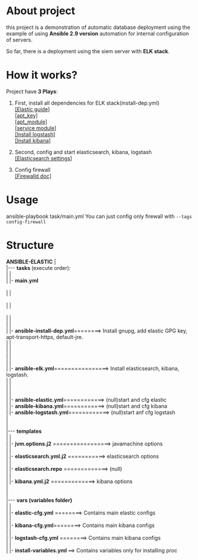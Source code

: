 
# About project

this project is a demonstration of automatic database deployment using the example of using <strong>Ansible 2.9 version</strong> automation for internal configuration of servers. 

So far, there is a deployment using the siem server with <strong>ELK stack</strong>.
# How it works?
Project have <strong>3 Plays</strong>:

1. First, install all dependencies for ELK stack(install-dep.yml)<br>
[[Elastic guide]](https://www.elastic.co/guide/en/elasticsearch/reference/7.12/deb.html)<br>
[[apt_key]](https://docs.ansible.com/ansible/2.9/modules/apt_key_module.html)<br>
[[apt_module]](https://docs.ansible.com/ansible/2.9/modules/apt_key_module.html)<br>
[[service module]](https://docs.ansible.com/ansible/2.9/modules/apt_key_module.html)<br>
[[Install logstash]](https://docs.ansible.com/ansible/2.9/modules/apt_key_module.html)<br>
[[Install kibana]](https://www.elastic.co/guide/en/kibana/7.12/deb.html)<br>

2. Second, config and start elasticsearch, kibana, logstash<br>
[[Elasticsearch settings]](https://www.elastic.co/guide/en/elasticsearch/reference/current/settings.html)

3. Config firewall<br>
[[Firewalld doc]](https://docs.ansible.com/ansible/2.9/modules/firewalld_module.html)

# Usage
ansible-playbook task/main.yml
You can just config only firewall with ```--tags config-firewall```

# Structure
**ANSIBLE-ELASTIC**
	|<br>
	|--- <strong>tasks </strong>(execute order):<br>
	|	|       <br>
	|	|- <strong><strong>main.yml</strong></strong><br>									 
	|	|						<br>									 
	|	|							<br>			 
	|	|					 <br>
	|	|				 <br>
	| |- <strong>ansible-install-dep.yml</strong></strong>========> Install gnupg, add elastic GPG key, apt-transport-https, default-jre.<br>
	| |                  						         <br>
	| |           <br>
	|	|						<br>
	|	|		<br>
	|	|- <strong>ansible-elk.yml</strong></strong>================> Install elasticsearch, kibana, logstash.<br>
	|	| 				                 
	|	| 						                
	|	| 						                       
	|	|- <strong>ansible-elastic.yml</strong>============> (null)start and cfg elastic						                 
	|	|- <strong>ansible-kibana.yml</strong></strong>============> (null)start and cfg kibana						                 
	|	|- <strong>ansible-logstash.yml</strong></strong>============> (null)start anf cfg logstash					                 
	|	 						                <br>
	|	 					  <br>
|--- <strong>templates<br></strong>
|	|<br>
|	|- <strong>jvm.options.j2</strong></strong> =================> javamachine options<br>
|	|<br>
|	|- <strong>elasticsearch.yml.j2</strong></strong> ===========> elasticsearch options<br>
|	|<br>
|	|- <strong>elasticsearch.repo</strong></strong> =============> (null)<br>
|	|<br>
|	|- <strong>kibana.yml.j2</strong> =============> kibana options<br>
|<br>
|<br>
|--- <strong>vars (variables folder)<br></strong>
| |<br>
| |- <strong>elastic-cfg.yml</strong> ========> Contains main elastic configs<br>
| |<br>
| |- <strong>kibana-cfg.yml</strong>========> Contains main kibana configs<br>
| |<br>
| |- <strong>logstash-cfg.yml </strong>========> Contains main kibana configs<br>
| |<br>
| |- <strong>install-variables.yml </strong>==> Contains variables only for installing proc<br>
